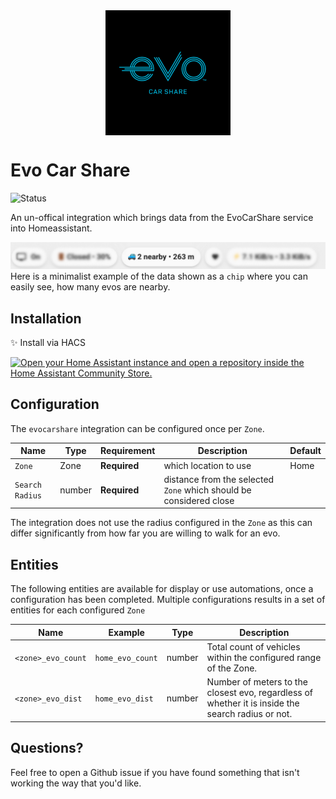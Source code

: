 

<img src="docs/assets/evo-thumbnail.png" alt="Alt Text" height="200" style="display: block; margin: 0 auto" >

# Evo Car Share

![Status](https://img.shields.io/badge/Project_status-Beta-yellow)

An un-offical integration which brings data from the EvoCarShare service into Homeassistant.


![Example Usage](docs/assets/evo_baricon.png)
Here is a minimalist example of the data shown as a `chip` where you can easily see, how many evos are nearby.
## Installation

✨ Install via HACS

[![Open your Home Assistant instance and open a repository inside the Home Assistant Community Store.](https://my.home-assistant.io/badges/hacs_repository.svg)](https://my.home-assistant.io/redirect/hacs_repository/?owner=jazzz&repository=ha-evocarshare)


## Configuration 

The `evocarshare` integration can be configured once per `Zone`.


| Name                             | Type                   | Requirement  | Description                                                                                                                                                     | Default             |
|----------------------------------|------------------------|--------------|-----------------------------------------------------------------------------------------------------------------------------------------------------------------|---------------------|
| `Zone`                           | Zone                 | **Required** | which location to use     | Home 
| `Search Radius`                  | number                 | **Required** | distance from the selected `Zone` which should be considered close    |  

The integration does not use the radius configured in the `Zone` as this can differ significantly from how far you are willing to walk for an evo.  

## Entities

The following entities are available for display or use automations, once a configuration has been completed. Multiple configurations results in a set of entities for each configured `Zone`

| Name          | Example | Type | Description |
|---------------|------|---|----|
| `<zone>_evo_count` | `home_evo_count` | number | Total count of vehicles within the configured range of the Zone.
| `<zone>_evo_dist`  | `home_evo_dist`  | number | Number of meters to the closest evo, regardless of whether it is inside the search radius or not.


## Questions?
Feel free to open a Github issue if you have found something that isn't working the way that you'd like.